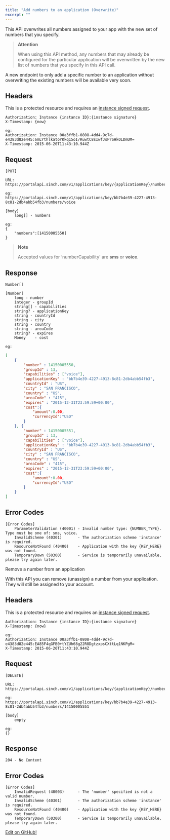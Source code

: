 ```yaml
---
title: "Add numbers to an application (Overwrite)"
excerpt: ""
---
```

This API overwrites all numbers assigned to your app with the new set of numbers that you specify.

> **Attention**
> 
> When using this API method, any numbers that may already be configured for the particular application will be overwritten by the new list of numbers that you specify in this API call.

A new endpoint to only add a specific number to an application without overwriting the existing numbers will be available very soon.

## Headers

This is a protected resource and requires an [instance signed request](doc:authorization#section-instance-signed-request).

    Authorization: Instance {instance ID}:{instance signature}
    X-Timestamp: {now}
    
    eg:
    Authorization: Instance 00a3ffb1-0808-4dd4-9c7d-e4383d82e445:6mLYthlkatoYKkq15oI/RuwtC8sIwfJsPrSHkOLDmUM=
    X-Timestamp: 2015-06-20T11:43:10.944Z

## Request

    [PUT]
    
    URL:
    https://portalapi.sinch.com/v1/applications/key/{applicationKey}/numbers/{numberCapability}
    
    eg:
    https://portalapi.sinch.com/v1/applications/key/bb7b4e39-4227-4913-8c81-2db4abb54fb3/numbers/voice

    [body]
        long[] - numbers
    
    eg:
    {
        "numbers":[14150005550]
    }

> **Note**
> 
> Accepted values for ‘numberCapability’ are **sms** or **voice**.

## Response

    Number[]
    
    [Number]
        long - number
        integer - groupId
        string[] - capabilities
        string? - applicationKey
        string - countryId
        string - city
        string - country
        string - areaCode
        string? - expires
        Money    - cost
    
    eg:
```json
[
    {
        "number" : 14150005550,
        "groupId" : 13,
        "capabilities" : ["voice"],
        "applicationKey" : "bb7b4e39-4227-4913-8c81-2db4abb54fb3",
        "countryId" : "US",
        "city" : "SAN FRANCISCO",
        "country" : "US",
        "areaCode" : "415",
        "expires" : "2015-12-31T23:59:59+00:00",
        "cost":{
            "amount":0.00,
            "currencyId":"USD"
        }
    }, {
        "number" : 14150005551,
        "groupId" : 13,
        "capabilities" : ["voice"],
        "applicationKey" : "bb7b4e39-4227-4913-8c81-2db4abb54fb3",
        "countryId" : "US",
        "city" : "SAN FRANCISCO",
        "country" : "US",
        "areaCode" : "415",
        "expires" : "2015-12-31T23:59:59+00:00",
        "cost":{
            "amount":0.00,
            "currencyId":"USD"
        }
    }
]
```
## Error Codes

    [Error Codes]
        ParameterValidation (40001) - Invalid number type: {NUMBER_TYPE}.  Type must be one of: sms, voice.
        InvalidScheme (40301)       - The authorization scheme 'instance' is required.
        ResourceNotFound (40400)    - Application with the key {KEY_HERE} was not found.
        TemporaryDown (50300)       - Service is temporarily unavailable, please try again later.

<div id="removeanumbersfromanapplication">

Remove a number from an application

</div>

With this API you can remove (unassign) a number from your application. They will still be assigned to your account.

## Headers

This is a protected resource and requires an [instance signed request](doc:authorization#section-instance-signed-request).

    Authorization: Instance {instance ID}:{instance signature}
    X-Timestamp: {now}
    
    eg:
    Authorization: Instance 00a3ffb1-0808-4dd4-9c7d-e4383d82e445:EA85F4qGFB0+tYZUh68g22R8DgtzxpsCXttLq1NKPgM=
    X-Timestamp: 2015-06-20T11:43:10.944Z

## Request

    [DELETE]
    
    URL:
    https://portalapi.sinch.com/v1/applications/key/{applicationKey}/numbers/{number}
    
    eg:
    https://portalapi.sinch.com/v1/applications/key/bb7b4e39-4227-4913-8c81-2db4abb54fb3/numbers/14150005551

    [body]
        empty
    
    eg:
    {}

## Response

    204 - No Content

## Error Codes

    [Error Codes]
        InvalidRequest (40003)      - The 'number' specified is not a valid number.
        InvalidScheme (40301)       - The authorization scheme 'instance' is required.
        ResourceNotFound (40400)    - Application with the key {KEY_HERE} was not found.
        TemporaryDown (50300)       - Service is temporarily unavailable, please try again later.



<a class="gitbutton pill" target="_blank" href="https://github.com/sinch/docs/blob/master/docs/voice/number-administration/add-numbers-to-an-application-overwrite.md"><span class="fab fa-github"></span>Edit on GitHub!</a>